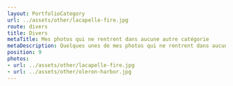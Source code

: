```yaml
---
layout: PortfolioCategory
url: ../assets/other/lacapelle-fire.jpg
route: divers
title: Divers
metaTitle: Mes photos qui ne rentrent dans aucune autre catégorie
metaDescription: Quelques unes de mes photos qui ne rentrent dans aucune autre catégorie
position: 9
photos:
- url: ../assets/other/lacapelle-fire.jpg
- url: ../assets/other/oleron-harbor.jpg
---
```

